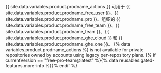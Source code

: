 {{ site.data.variables.product.prodname_actions }} 可用于 {{ site.data.variables.product.prodname_free_user }}、{{ site.data.variables.product.prodname_pro }}、组织的 {{ site.data.variables.product.prodname_free_team }}、{{ site.data.variables.product.prodname_team }}、{{ site.data.variables.product.prodname_ghe_cloud }} 和 {{ site.data.variables.product.prodname_ghe_one }}。 {% data variables.product.prodname_actions %} is not available for private repositories owned by accounts using legacy per-repository plans. {% if currentVersion == "free-pro-team@latest" %}{% data reusables.gated-features.more-info %}{% endif %}
